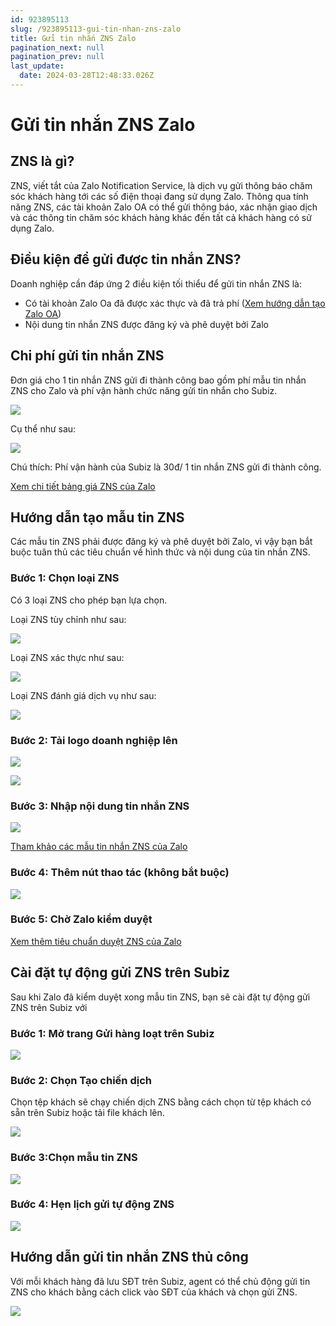 ```yaml
---
id: 923895113
slug: /923895113-gui-tin-nhan-zns-zalo
title: Gửi tin nhắn ZNS Zalo
pagination_next: null
pagination_prev: null
last_update:
  date: 2024-03-28T12:48:33.026Z
---
```


# Gửi tin nhắn ZNS Zalo

## ZNS là gì?


ZNS, viết tắt của Zalo Notification Service, là dịch vụ gửi thông báo chăm sóc khách hàng tới các số điện thoại đang sử dụng Zalo. Thông qua tính năng ZNS, các tài khoản Zalo OA có thể gửi thông báo, xác nhận giao dịch và các thông tin chăm sóc khách hàng khác đến tất cả khách hàng có sử dụng Zalo.
## Điều kiện để gửi được tin nhắn ZNS?


Doanh nghiệp cần đáp ứng 2 điều kiện tối thiểu để gửi tin nhắn ZNS là:

- Có tài khoản Zalo Oa đã được xác thực và đã trả phí ([Xem hướng dẫn tạo Zalo OA](https://oa.zalo.me/home/documents/guides/khoi-tao-zalo-official-account_61))
- Nội dung tin nhắn ZNS được đăng ký và phê duyệt bởi Zalo
## Chi phí gửi tin nhắn ZNS


Đơn giá cho 1 tin nhắn ZNS gửi đi thành công bao gồm phí mẫu tin nhắn ZNS cho Zalo và phí vận hành chức năng gửi tin nhắn cho Subiz.




![](https://vcdn.subiz-cdn.com/file/fisfloqxyiznuagpczhx_acpxkgumifuoofoosble/unnamed.png)


Cụ thể như sau:


![](https://vcdn.subiz-cdn.com/file/fisfloqycoqttfepuedd_acpxkgumifuoofoosble/unnamed.png)


Chú thích: Phí vận hành của Subiz là 30đ/ 1 tin nhắn ZNS gửi đi thành công.



[Xem chi tiết bảng giá ZNS của Zalo](https://zalo.cloud/zns/pricing#block_table)
## Hướng dẫn tạo mẫu tin ZNS


Các mẫu tin ZNS phải được đăng ký và phê duyệt bởi Zalo, vì vậy bạn bắt buộc tuân thủ các tiêu chuẩn về hình thức và nội dung của tin nhắn ZNS.
### Bước 1: Chọn loại ZNS


Có 3 loại ZNS cho phép bạn lựa chọn.



Loại ZNS tùy chỉnh như sau:




![](https://vcdn.subiz-cdn.com/file/fisfloqyhtxmbukgirrb_acpxkgumifuoofoosble/unnamed.png)




Loại ZNS xác thực như sau:


![](https://vcdn.subiz-cdn.com/file/fisfloqylkeftambxfpa_acpxkgumifuoofoosble/unnamed.png)




Loại ZNS đánh giá dịch vụ như sau: 


![](https://vcdn.subiz-cdn.com/file/fisfloqypdujqjiqzkgj_acpxkgumifuoofoosble/unnamed.png)



### Bước 2: Tải logo doanh nghiệp lên



![](https://vcdn.subiz-cdn.com/file/fisfloqyrxbvmyilspex_acpxkgumifuoofoosble/unnamed.png)



![](https://vcdn.subiz-cdn.com/file/fisfloqyuxmoulmrcdkl_acpxkgumifuoofoosble/unnamed.png)

### Bước 3: Nhập nội dung tin nhắn ZNS



![](https://vcdn.subiz-cdn.com/file/fisfloqyyrqyywssmwgt_acpxkgumifuoofoosble/unnamed.png)


[Tham khảo các mẫu tin nhắn ZNS của Zalo](https://zalo.cloud/blog/thiet-lap-muc-dich-gui-khi-tao-mau-zns/erug88djjgrd9r7zzj)
### Bước 4: Thêm nút thao tác (không bắt buộc)



![](https://vcdn.subiz-cdn.com/file/fisfloqzdgharfvyqtzm_acpxkgumifuoofoosble/unnamed.png)



### Bước 5: Chờ Zalo kiểm duyệt


[Xem thêm tiêu chuẩn duyệt ZNS của Zalo](https://zalo.cloud/blog/tim-hieu-ve-tieu-chuan-phe-duyet-zns-cua-zalo/8buj7g4n8kenb9jv8j)
## Cài đặt tự động gửi ZNS trên Subiz


Sau khi Zalo đã kiểm duyệt xong mẫu tin ZNS, bạn sẽ cài đặt tự động gửi ZNS trên Subiz với 
### Bước 1: Mở trang Gửi hàng loạt trên Subiz



![](https://vcdn.subiz-cdn.com/file/fisfloqzgyrazoazvlvo_acpxkgumifuoofoosble/unnamed.png)



### Bước 2: Chọn Tạo chiến dịch


Chọn tệp khách sẽ chạy chiến dịch ZNS bằng cách chọn từ tệp khách có sẵn trên Subiz hoặc tải file khách lên.


![](https://vcdn.subiz-cdn.com/file/fisfloqzkdgkgkwhvley_acpxkgumifuoofoosble/unnamed.png)

### Bước 3:Chọn mẫu tin ZNS



![](https://vcdn.subiz-cdn.com/file/fisfloqzpkmennbwngpw_acpxkgumifuoofoosble/unnamed.png)



### Bước 4: Hẹn lịch gửi tự động ZNS



![](https://vcdn.subiz-cdn.com/file/fisfloqzsusrvbxlqxnu_acpxkgumifuoofoosble/unnamed.png)



## Hướng dẫn gửi tin nhắn ZNS thủ công


Với mỗi khách hàng đã lưu SĐT trên Subiz, agent có thể chủ động gửi tin ZNS cho khách bằng cách click vào SĐT của khách và chọn gửi ZNS.


![](https://vcdn.subiz-cdn.com/file/fisfloqzwiahlanlgghv_acpxkgumifuoofoosble/unnamed.png)